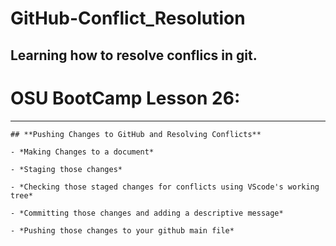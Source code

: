 # GitHub-Conflict_Resolution
## **Learning how to resolve conflics in git.**

# **OSU BootCamp Lesson 26:**
***
```
## **Pushing Changes to GitHub and Resolving Conflicts**
 
- *Making Changes to a document*

- *Staging those changes*

- *Checking those staged changes for conflicts using VScode's working tree*

- *Committing those changes and adding a descriptive message*

- *Pushing those changes to your github main file*

```
